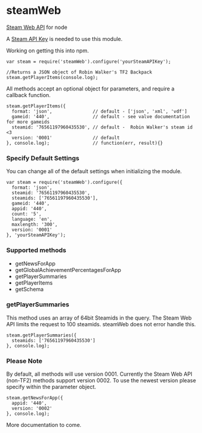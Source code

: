 steamWeb
====================

[Steam Web API](http://steamcommunity.com/dev) for node

A [Steam API Key](http://steamcommunity.com/dev/apikey) is needed to use this module.

Working on getting this into npm.

    var steam = require('steamWeb').configure('yourSteamAPIKey');
    
    //Returns a JSON object of Robin Walker's TF2 Backpack
    steam.getPlayerItems(console.log); 

All methods accept an optional object for parameters, and require a callback function.

    steam.getPlayerItems({
      format: 'json',               // default - ['json', 'xml', 'vdf']
      gameid: '440',                // default - see valve documentation for more gameids
      steamid: '76561197960435530', // default -  Robin Walker's steam id <3
      version: '0001'               // default
    }, console.log);                // function(err, result){}

### Specify Default Settings
You can change all of the default settings when initializing the module.

    var steam = require('steamWeb').configure({
      format: 'json',
      steamid: '76561197960435530',
      steamids: ['76561197960435530'],
      gameid: '440',
      appid: '440',
      count: '5',
      language: 'en',
      maxlength: '300',
      version: '0001'
    }, 'yourSteamAPIKey');

### Supported methods
*   getNewsForApp
*   getGlobalAchievementPercentagesForApp
*   getPlayerSummaries
*   getPlayerItems
*   getSchema

### getPlayerSummaries
This method uses an array of 64bit Steamids in the query. The Steam Web API limits the request to 100 steamids. steamWeb does not error handle this.

    steam.getPlayerSummaries({
      steamids: ['76561197960435530']
    }, console.log);

### Please Note
By default, all methods will use version 0001. Currently the Steam Web API (non-TF2) methods support version 0002. To use the newest version please specify within the parameter object.

    steam.getNewsForApp({
      appid: '440',
      version: '0002'
    }, console.log);

More documentation to come.
